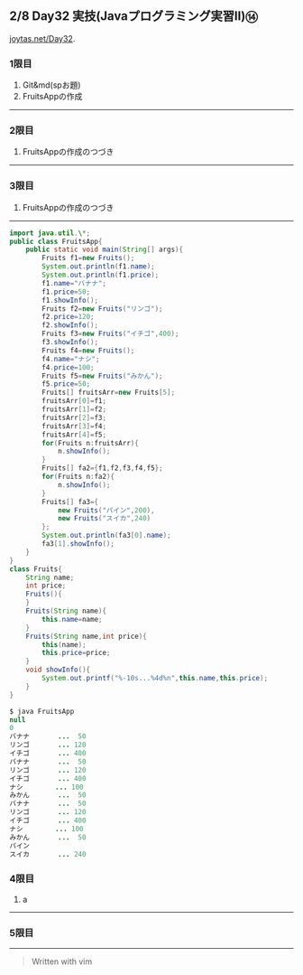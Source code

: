 ## 2/8 Day32 実技(Javaプログラミング実習Ⅱ)⑭
[joytas.net/Day32](https://joytas.net/%e8%a8%93%e7%b7%b4/day32).
### 1限目
1. Git&md(spお題)
1. FruitsAppの作成
---
### 2限目
1. FruitsAppの作成のつづき
---
### 3限目
1. FruitsAppの作成のつづき
---
~~~java
import java.util.\*;
public class FruitsApp{
	public static void main(String[] args){
		Fruits f1=new Fruits();
		System.out.println(f1.name);
		System.out.println(f1.price);
		f1.name="バナナ";
		f1.price=50;
		f1.showInfo();
		Fruits f2=new Fruits("リンゴ");
		f2.price=120;
		f2.showInfo();
		Fruits f3=new Fruits("イチゴ",400);
		f3.showInfo();
		Fruits f4=new Fruits();
		f4.name="ナシ";
		f4.price=100;
		Fruits f5=new Fruits("みかん");
		f5.price=50;
		Fruits[] fruitsArr=new Fruits[5];
		fruitsArr[0]=f1;
		fruitsArr[1]=f2;
		fruitsArr[2]=f3;
		fruitsArr[3]=f4;
		fruitsArr[4]=f5;
		for(Fruits n:fruitsArr){
			n.showInfo();
		}
		Fruits[] fa2={f1,f2,f3,f4,f5};
		for(Fruits n:fa2){
			n.showInfo();
		}
		Fruits[] fa3={
			new Fruits("パイン",200),
			new Fruits("スイカ",240)
		};
		System.out.println(fa3[0].name);
		fa3[1].showInfo();
	}
}
class Fruits{
	String name;
	int price;
	Fruits(){
	}
	Fruits(String name){
		this.name=name;
	}
	Fruits(String name,int price){
		this(name);
		this.price=price;
	}
	void showInfo(){
		System.out.printf("%-10s...%4d%n",this.name,this.price);
	}
}
~~~
~~~java
$ java FruitsApp
null
0
バナナ       ...  50
リンゴ       ... 120
イチゴ       ... 400
バナナ       ...  50
リンゴ       ... 120
イチゴ       ... 400
ナシ        ... 100
みかん       ...  50
バナナ       ...  50
リンゴ       ... 120
イチゴ       ... 400
ナシ        ... 100
みかん       ...  50
パイン
スイカ       ... 240
~~~
### 4限目
1. a
---
### 5限目
----
> Written with vim
